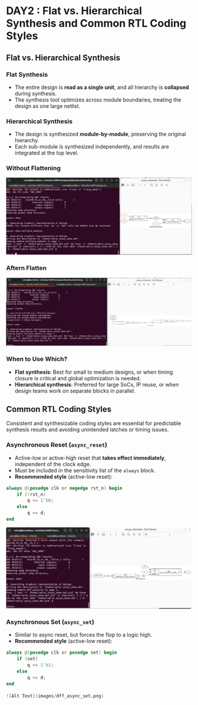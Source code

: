 # DAY2 : Flat vs. Hierarchical Synthesis and Common RTL Coding Styles

## Flat vs. Hierarchical Synthesis

### Flat Synthesis
- The entire design is **read as a single unit**, and all hierarchy is **collapsed** during synthesis.
- The synthesis tool optimizes across module boundaries, treating the design as one large netlist.

### Hierarchical Synthesis
- The design is synthesized **module-by-module**, preserving the original hierarchy.
- Each sub-module is synthesized independently, and results are integrated at the top level.

### Without Flattening
![Alt Text](images/multiple_modules.png)


### Aftern Flatten
![Alt Text](images/multiple_modules_flatten.png)

### When to Use Which?
- **Flat synthesis**: Best for small to medium designs, or when timing closure is critical and global optimization is needed.
- **Hierarchical synthesis**: Preferred for large SoCs, IP reuse, or when design teams work on separate blocks in parallel.



## Common RTL Coding Styles

Consistent and synthesizable coding styles are essential for predictable synthesis results and avoiding unintended latches or timing issues.

### Asynchronous Reset (`async_reset`)
- Active-low or active-high reset that **takes effect immediately**, independent of the clock edge.
- Must be included in the sensitivity list of the `always` block.
- **Recommended style** (active-low reset):

```verilog
always @(posedge clk or negedge rst_n) begin
    if (!rst_n)
        q <= 1'b0;
    else
        q <= d;
end
```
![Alt Text](images/dff_async_reset.png)


### Asynchronous Set (`async_set`)
- Similar to async reset, but forces the flop to a logic high.
- **Recommended style** (active-low reset):

```verilog
always @(posedge clk or posedge set) begin
    if (set)
        q <= 1'b1;
    else
        q <= d;
end

![Alt Text](images/dff_async_set.png)